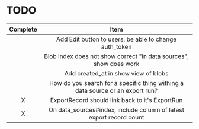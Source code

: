 # TODO

| Complete | Item |
| :-: | :-: |
|  |  Add Edit button to users, be able to change auth_token |
|  |  Blob index does not show correct "in data sources", show does work
|  |  Add created_at in show view of blobs
|  |  How do you search for a specific thing withing a data source or an export run?
| X |  ExportRecord should link back to it's ExportRun |
| X |  On data_sources#index, include column of latest export record count |


